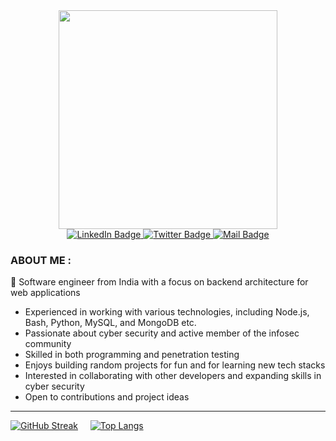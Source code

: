 <div id="header" align="center">
  <img src="https://media4.giphy.com/media/v1.Y2lkPTc5MGI3NjExYTFmMDUwMjUwNzViNmE2ZWRjZGMzYzBhMzk3NjgyYTIzNTQwMTZiNyZjdD1n/l0MYvaR4v3PFymiSk/giphy.gif" width="350"/>
</div>

<div id="badges" align="center">
  <a href="https://www.linkedin.com/in/himanshu-bhatnagar-baa20b176/">
    <img src="https://img.shields.io/badge/LinkedIn-blue?style=for-the-badge&logo=linkedin&logoColor=white" alt="LinkedIn Badge"/>
  </a>

  <a href="https://twitter.com/Himan10_">
    <img src="https://img.shields.io/badge/Twitter-red?style=for-the-badge&logo=twitter&logoColor=white" alt="Twitter Badge"/>
  </a>

  <a href="mailto:recipient@example.com">
    <img src="https://img.shields.io/badge/GMAIL-grey?style=for-the-badge&logo=gmail&logoColor=white" alt="Mail Badge"/>
  </a>
</div>

### ABOUT ME :

👋 Software engineer from India with a focus on backend architecture for web applications
- Experienced in working with various technologies, including Node.js, Bash, Python, MySQL, and MongoDB etc.
- Passionate about cyber security and active member of the infosec community
- Skilled in both programming and penetration testing
- Enjoys building random projects for fun and for learning new tech stacks
- Interested in collaborating with other developers and expanding skills in cyber security
- Open to contributions and project ideas

---
[![GitHub Streak](http://github-readme-streak-stats.herokuapp.com?user=Himan10&theme=black-ice&background=000000)](https://git.io/streak-stats)&nbsp;&nbsp;&nbsp;&nbsp;&nbsp;[![Top Langs](https://github-readme-stats-sigma-five.vercel.app/api/top-langs/?username=Himan10&layout=compact&theme=vision-friendly-dark)](https://github.com/anuraghazra/github-readme-stats)
<!---
Himan10/Himan10 is a ✨ special ✨ repository because its `README.md` (this file) appears on your GitHub profile.
You can click the Preview link to take a look at your changes.
--->
